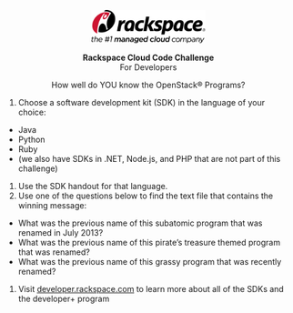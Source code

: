 <p align="center"><img src="images/rackspace.png" width="200"></p>

<p align="center"><b>Rackspace Cloud Code Challenge</b><br/>For Developers</p>
<p align="center">How well do YOU know the OpenStack® Programs?</p>

1. Choose a software development kit (SDK) in the language of your choice:
  * Java
  * Python
  * Ruby
  * (we also have SDKs in .NET, Node.js, and PHP that are not part of this challenge)
1. Use the SDK handout for that language.
1. Use one of the questions below to find the text file that contains the winning message:
  * What was the previous name of this subatomic program that was renamed in July 2013?
  * What was the previous name of this pirate’s treasure themed program that was renamed?
  * What was the previous name of this grassy program that was recently renamed?
1. Visit [developer.rackspace.com](https://developer.rackspace.com/) to learn more about all of the SDKs and the developer+ program
